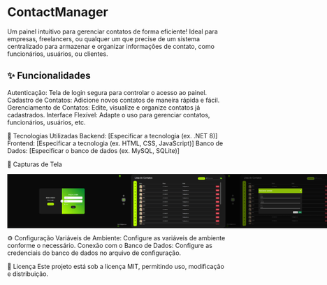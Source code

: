 # ContactManager
Um painel intuitivo para gerenciar contatos de forma eficiente! Ideal para empresas, freelancers, ou qualquer um que precise de um sistema centralizado para armazenar e organizar informações de contato, como funcionários, usuários, ou clientes.

<h2>✨ Funcionalidades</h2>
Autenticação: Tela de login segura para controlar o acesso ao painel.
Cadastro de Contatos: Adicione novos contatos de maneira rápida e fácil.
Gerenciamento de Contatos: Edite, visualize e organize contatos já cadastrados.
Interface Flexível: Adapte o uso para gerenciar contatos, funcionários, usuários, etc.

🚀 Tecnologias Utilizadas
Backend: [Especificar a tecnologia (ex. .NET 8)]
Frontend: [Especificar a tecnologia (ex. HTML, CSS, JavaScript)]
Banco de Dados: [Especificar o banco de dados (ex. MySQL, SQLite)]

📸 Capturas de Tela

<div style="display:flex;">
    <img src="https://github.com/qwe-rtyui/ContactManager/blob/main/screenshot/ContactManagerLogin.png" style="heigth:200px; width:250px">
    <img src="https://github.com/qwe-rtyui/ContactManager/blob/main/screenshot/ContactManagerListing.png" style="heigth:200px; width:250px">    
    <img src="https://github.com/qwe-rtyui/ContactManager/blob/main/screenshot/ContactManagerPopup.png" style="heigth:200px; width:250px">
</div>

⚙️ Configuração
Variáveis de Ambiente: Configure as variáveis de ambiente conforme o necessário.
Conexão com o Banco de Dados: Configure as credenciais do banco de dados no arquivo de configuração.

📄 Licença
Este projeto está sob a licença MIT, permitindo uso, modificação e distribuição.
